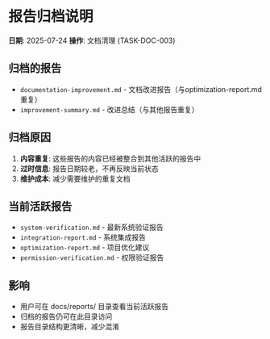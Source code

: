 # 报告归档说明

**日期**: 2025-07-24
**操作**: 文档清理 (TASK-DOC-003)

## 归档的报告
- `documentation-improvement.md` - 文档改进报告（与optimization-report.md重复）
- `improvement-summary.md` - 改进总结（与其他报告重复）

## 归档原因
1. **内容重复**: 这些报告的内容已经被整合到其他活跃的报告中
2. **过时信息**: 报告日期较老，不再反映当前状态
3. **维护成本**: 减少需要维护的重复文档

## 当前活跃报告
- `system-verification.md` - 最新系统验证报告
- `integration-report.md` - 系统集成报告
- `optimization-report.md` - 项目优化建议
- `permission-verification.md` - 权限验证报告

## 影响
- 用户可在 docs/reports/ 目录查看当前活跃报告
- 归档的报告仍可在此目录访问
- 报告目录结构更清晰，减少混淆